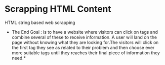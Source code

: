 # Scrapping HTML Content
HTML string based web scrapping 

* The End Goal : is to have a website where visitors can click on tags and combine several of these to receive information. A user will land on the page without knowing what they are looking for.The visitors will click on the first tag they see as related to their problem and then choose ever more suitable tags until they reaches their final piece of information they need.*
